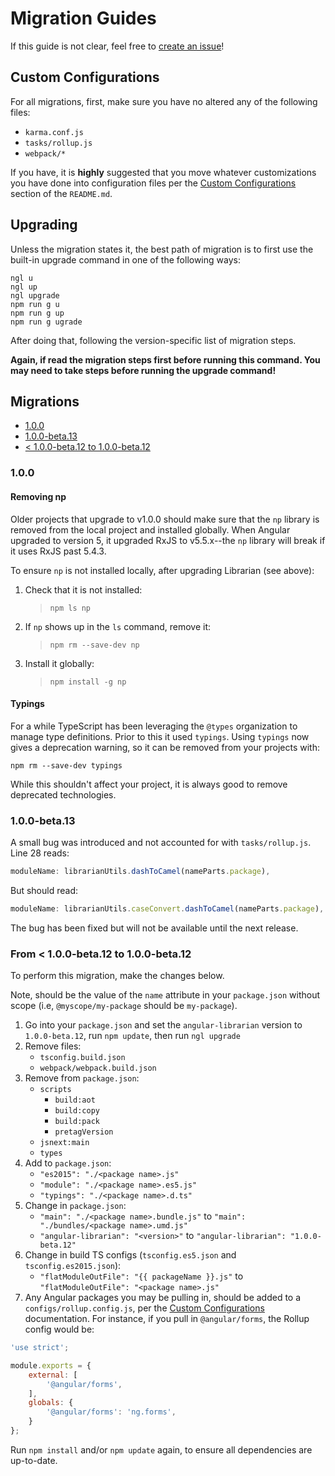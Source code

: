 # Migration Guides

If this guide is not clear, feel free to [create an issue](https://github.com/gonzofish/angular-librarian/issues/new?title=[Migration]%20)!

## Custom Configurations

For all migrations, first, make sure you have no altered any of the following
files:

- `karma.conf.js`
- `tasks/rollup.js`
- `webpack/*`

If you have, it is **highly** suggested that you move whatever customizations
you have done into configuration files per the
[Custom Configurations](README.md#custom-config) section of the `README.md`.

## Upgrading

Unless the migration states it, the best path of migration is to first use the
built-in upgrade command in one of the following ways:

```shell
ngl u
ngl up
ngl upgrade
npm run g u
npm run g up
npm run g ugrade
```

After doing that, following the version-specific list of migration steps.

**Again, if read the migration steps first before running this command. You
may need to take steps before running the upgrade command!**

## Migrations

- [1.0.0](#v1)
- [1.0.0-beta.13](#1beta13)
- [< 1.0.0-beta.12 to 1.0.0-beta.12](#1beta12)

### <a id="v1"></a>1.0.0

#### Removing np

Older projects that upgrade to v1.0.0 should make sure that the `np` library is
removed from the local project and installed globally. When Angular upgraded to
version 5, it upgraded RxJS to v5.5.x--the `np` library will break if it uses
RxJS past 5.4.3.

To ensure `np` is not installed locally, after upgrading Librarian (see above):

1. Check that it is not installed:
    > ```shell
    > npm ls np
    > ```
2. If `np` shows up in the `ls` command, remove it:
    > ```shell
    > npm rm --save-dev np
    > ```
3. Install it globally:
    > ```shell
    > npm install -g np
    > ```

#### Typings

For a while TypeScript has been leveraging the `@types` organization to manage
type definitions. Prior to this it used `typings`. Using `typings` now gives a
deprecation warning, so it can be removed from your projects with:

```shell
npm rm --save-dev typings
```

While this shouldn't affect your project, it is always good to remove
deprecated technologies.

### <a id="1beta13"></a>1.0.0-beta.13

A small bug was introduced and not accounted for with `tasks/rollup.js`. Line
28 reads:

```javascript
moduleName: librarianUtils.dashToCamel(nameParts.package),
```

But should read:

```javascript
moduleName: librarianUtils.caseConvert.dashToCamel(nameParts.package),
```

The bug has been fixed but will not be available until the next release.

### <a id="1beta12"></a>From < 1.0.0-beta.12 to 1.0.0-beta.12

To perform this migration, make the changes below.

Note, <package name> should be the value of the `name` attribute in your
`package.json` without scope (i.e, `@myscope/my-package` should be
`my-package`).

1. Go into your `package.json` and set the `angular-librarian` version to
   `1.0.0-beta.12`, run `npm update`, then run `ngl upgrade`
1. Remove files:
    - `tsconfig.build.json`
    - `webpack/webpack.build.json`
2. Remove from `package.json`:
    - `scripts`
        - `build:aot`
        - `build:copy`
        - `build:pack`
        - `pretagVersion`
    - `jsnext:main`
    - `types`
3. Add to `package.json`:
    - `"es2015": "./<package name>.js"`
    - `"module": "./<package name>.es5.js"`
    - `"typings": "./<package name>.d.ts"`
4. Change in `package.json`:
    - `"main": "./<package name>.bundle.js"` to `"main": "./bundles/<package name>.umd.js"`
    - `"angular-librarian": "<version>"` to `"angular-librarian": "1.0.0-beta.12"`
5. Change in build TS configs (`tsconfig.es5.json` and `tsconfig.es2015.json`):
    - `"flatModuleOutFile": "{{ packageName }}.js"` to
      `"flatModuleOutFile": "<package name>.js"`
6. Any Angular packages you may be pulling in, should be added to a
   `configs/rollup.config.js`, per the [Custom Configurations](README.md#custom-config)
   documentation. For instance, if you pull in `@angular/forms`, the Rollup config would
   be:

```javascript
'use strict';

module.exports = {
    external: [
        '@angular/forms',
    ],
    globals: {
        '@angular/forms': 'ng.forms',
    }
};
```

Run `npm install` and/or `npm update` again, to ensure all dependencies are up-to-date.
